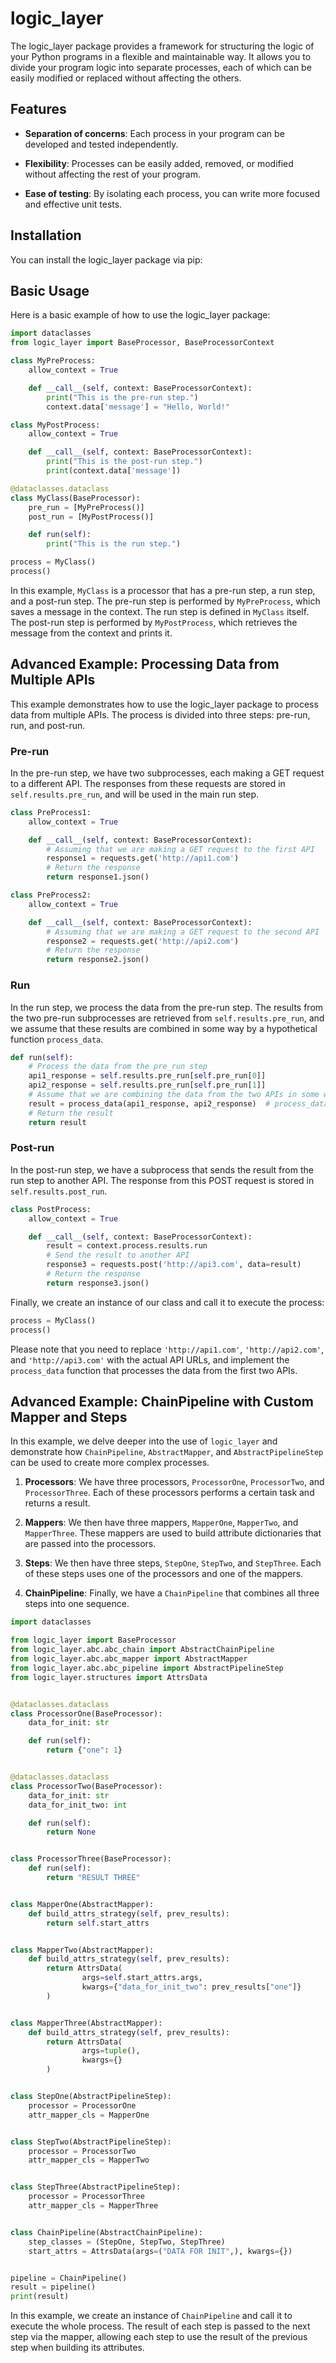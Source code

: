 
# logic_layer

The logic_layer package provides a framework for structuring the logic of your Python programs in a flexible and maintainable way. It allows you to divide your program logic into separate processes, each of which can be easily modified or replaced without affecting the others.

## Features

- **Separation of concerns**: Each process in your program can be developed and tested independently.

- **Flexibility**: Processes can be easily added, removed, or modified without affecting the rest of your program.

- **Ease of testing**: By isolating each process, you can write more focused and effective unit tests.

## Installation

You can install the logic_layer package via pip:


## Basic Usage

Here is a basic example of how to use the logic_layer package:

```python
import dataclasses
from logic_layer import BaseProcessor, BaseProcessorContext

class MyPreProcess:
    allow_context = True

    def __call__(self, context: BaseProcessorContext):
        print("This is the pre-run step.")
        context.data['message'] = "Hello, World!"

class MyPostProcess:
    allow_context = True

    def __call__(self, context: BaseProcessorContext):
        print("This is the post-run step.")
        print(context.data['message'])

@dataclasses.dataclass
class MyClass(BaseProcessor):
    pre_run = [MyPreProcess()]
    post_run = [MyPostProcess()]

    def run(self):
        print("This is the run step.")

process = MyClass()
process()
```

In this example, `MyClass` is a processor that has a pre-run step, a run step, and a post-run step. The pre-run step is performed by `MyPreProcess`, which saves a message in the context. The run step is defined in `MyClass` itself. The post-run step is performed by `MyPostProcess`, which retrieves the message from the context and prints it.

## Advanced Example: Processing Data from Multiple APIs

This example demonstrates how to use the logic_layer package to process data from multiple APIs. The process is divided into three steps: pre-run, run, and post-run.

### Pre-run

In the pre-run step, we have two subprocesses, each making a GET request to a different API. The responses from these requests are stored in `self.results.pre_run`, and will be used in the main run step.

```python
class PreProcess1:
    allow_context = True

    def __call__(self, context: BaseProcessorContext):
        # Assuming that we are making a GET request to the first API
        response1 = requests.get('http://api1.com')
        # Return the response
        return response1.json()

class PreProcess2:
    allow_context = True

    def __call__(self, context: BaseProcessorContext):
        # Assuming that we are making a GET request to the second API
        response2 = requests.get('http://api2.com')
        # Return the response
        return response2.json()
```

### Run

In the run step, we process the data from the pre-run step. The results from the two pre-run subprocesses are retrieved from `self.results.pre_run`, and we assume that these results are combined in some way by a hypothetical function `process_data`.

```python
def run(self):
    # Process the data from the pre_run step
    api1_response = self.results.pre_run[self.pre_run[0]]
    api2_response = self.results.pre_run[self.pre_run[1]]
    # Assume that we are combining the data from the two APIs in some way
    result = process_data(api1_response, api2_response)  # process_data is a hypothetical function
    # Return the result
    return result
```

### Post-run

In the post-run step, we have a subprocess that sends the result from the run step to another API. The response from this POST request is stored in `self.results.post_run`.

```python
class PostProcess:
    allow_context = True

    def __call__(self, context: BaseProcessorContext):
        result = context.process.results.run
        # Send the result to another API
        response3 = requests.post('http://api3.com', data=result)
        # Return the response
        return response3.json()
```

Finally, we create an instance of our class and call it to execute the process:

```python
process = MyClass()
process()
```

Please note that you need to replace `'http://api1.com'`, `'http://api2.com'`, and `'http://api3.com'` with the actual API URLs, and implement the `process_data` function that processes the data from the first two APIs.

## Advanced Example: ChainPipeline with Custom Mapper and Steps

In this example, we delve deeper into the use of `logic_layer` and demonstrate how `ChainPipeline`, `AbstractMapper`, and `AbstractPipelineStep` can be used to create more complex processes.

1. **Processors**: We have three processors, `ProcessorOne`, `ProcessorTwo`, and `ProcessorThree`. Each of these processors performs a certain task and returns a result.

2. **Mappers**: We then have three mappers, `MapperOne`, `MapperTwo`, and `MapperThree`. These mappers are used to build attribute dictionaries that are passed into the processors.

3. **Steps**: We then have three steps, `StepOne`, `StepTwo`, and `StepThree`. Each of these steps uses one of the processors and one of the mappers.

4. **ChainPipeline**: Finally, we have a `ChainPipeline` that combines all three steps into one sequence.

```python
import dataclasses

from logic_layer import BaseProcessor
from logic_layer.abc.abc_chain import AbstractChainPipeline
from logic_layer.abc.abc_mapper import AbstractMapper
from logic_layer.abc.abc_pipeline import AbstractPipelineStep
from logic_layer.structures import AttrsData


@dataclasses.dataclass
class ProcessorOne(BaseProcessor):
    data_for_init: str

    def run(self):
        return {"one": 1}


@dataclasses.dataclass
class ProcessorTwo(BaseProcessor):
    data_for_init: str
    data_for_init_two: int

    def run(self):
        return None


class ProcessorThree(BaseProcessor):
    def run(self):
        return "RESULT THREE"


class MapperOne(AbstractMapper):
    def build_attrs_strategy(self, prev_results):
        return self.start_attrs


class MapperTwo(AbstractMapper):
    def build_attrs_strategy(self, prev_results):
        return AttrsData(
                args=self.start_attrs.args,
                kwargs={"data_for_init_two": prev_results["one"]}
        )


class MapperThree(AbstractMapper):
    def build_attrs_strategy(self, prev_results):
        return AttrsData(
                args=tuple(),
                kwargs={}
        )


class StepOne(AbstractPipelineStep):
    processor = ProcessorOne
    attr_mapper_cls = MapperOne


class StepTwo(AbstractPipelineStep):
    processor = ProcessorTwo
    attr_mapper_cls = MapperTwo


class StepThree(AbstractPipelineStep):
    processor = ProcessorThree
    attr_mapper_cls = MapperThree


class ChainPipeline(AbstractChainPipeline):
    step_classes = (StepOne, StepTwo, StepThree)
    start_attrs = AttrsData(args=("DATA FOR INIT",), kwargs={})


pipeline = ChainPipeline()
result = pipeline()
print(result)

```
In this example, we create an instance of `ChainPipeline` and call it to execute the whole process.
The result of each step is passed to the next step via the mapper,
allowing each step to use the result of the previous step when building its attributes.
